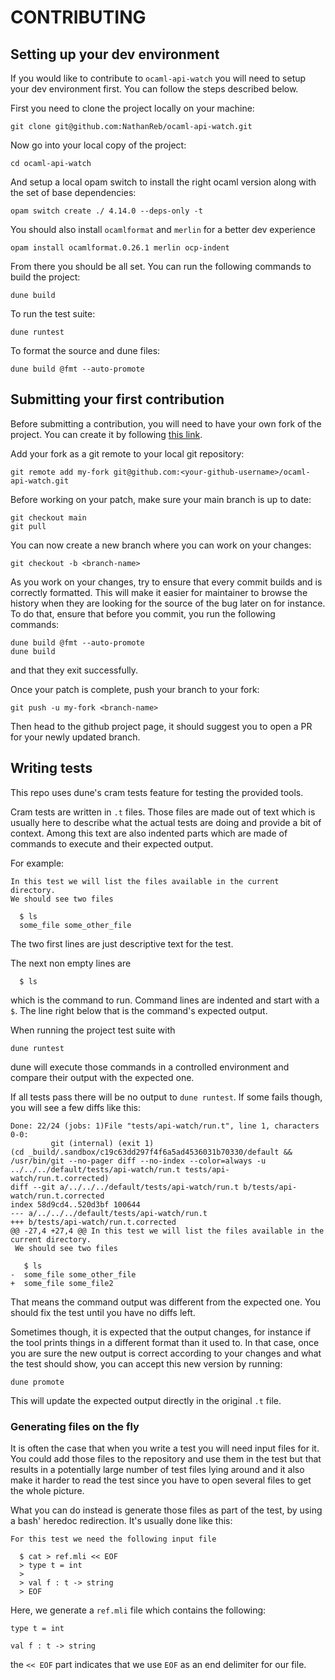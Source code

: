 # CONTRIBUTING

## Setting up your dev environment

If you would like to contribute to `ocaml-api-watch` you will need to setup
your dev environment first. You can follow the steps described below.

First you need to clone the project locally on your machine:
```
git clone git@github.com:NathanReb/ocaml-api-watch.git
```

Now go into your local copy of the project:
```
cd ocaml-api-watch
```

And setup a local opam switch to install the right ocaml version along with the
set of base dependencies:
```
opam switch create ./ 4.14.0 --deps-only -t
```

You should also install `ocamlformat` and `merlin` for a better dev experience
```
opam install ocamlformat.0.26.1 merlin ocp-indent
```

From there you should be all set. You can run the following commands to build
the project:
```
dune build
```

To run the test suite:
```
dune runtest
```

To format the source and dune files:
```
dune build @fmt --auto-promote
```

## Submitting your first contribution

Before submitting a contribution, you will need to have your own fork of the
project. You can create it by following
[this link](https://github.com/NathanReb/ocaml-api-watch/fork).

Add your fork as a git remote to your local git repository:
```
git remote add my-fork git@github.com:<your-github-username>/ocaml-api-watch.git
```

Before working on your patch, make sure your main branch is up to date:
```
git checkout main
git pull
```

You can now create a new branch where you can work on your changes:
```
git checkout -b <branch-name>
```

As you work on your changes, try to ensure that every commit builds and is
correctly formatted. This will make it easier for maintainer to browse the
history when they are looking for the source of the bug later on for instance.
To do that, ensure that before you commit, you run the following commands:
```
dune build @fmt --auto-promote
dune build
```
and that they exit successfully.

Once your patch is complete, push your branch to your fork:
```
git push -u my-fork <branch-name>
```

Then head to the github project page, it should suggest you to open a PR
for your newly updated branch.

## Writing tests

This repo uses dune's cram tests feature for testing the provided tools.

Cram tests are written in `.t` files. Those files are made out of text which
is usually here to describe what the actual tests are doing and provide a bit
of context.
Among this text are also indented parts which are made of commands to execute
and their expected output.

For example:
```
In this test we will list the files available in the current directory.
We should see two files

  $ ls
  some_file some_other_file 
```

The two first lines are just descriptive text for the test.

The next non empty lines are
```
  $ ls
```
which is the command to run. Command lines are indented and start with a `$`.
The line right below that is the command's expected output.

When running the project test suite with
```
dune runtest
```

dune will execute those commands in a controlled environment and compare their
output with the expected one.

If all tests pass there will be no output to `dune runtest`. If some fails
though, you will see a few diffs like this:
```
Done: 22/24 (jobs: 1)File "tests/api-watch/run.t", line 1, characters 0-0:
         git (internal) (exit 1)
(cd _build/.sandbox/c19c63dd297f4f6a5ad4536031b70330/default && /usr/bin/git --no-pager diff --no-index --color=always -u ../../../default/tests/api-watch/run.t tests/api-watch/run.t.corrected)
diff --git a/../../../default/tests/api-watch/run.t b/tests/api-watch/run.t.corrected
index 58d9cd4..520d3bf 100644
--- a/../../../default/tests/api-watch/run.t
+++ b/tests/api-watch/run.t.corrected
@@ -27,4 +27,4 @@ In this test we will list the files available in the current directory.
 We should see two files
 
   $ ls
-  some_file some_other_file 
+  some_file some_file2
```

That means the command output was different from the expected one. You should
fix the test until you have no diffs left.

Sometimes though, it is expected that the output changes, for instance if the
tool prints things in a different format than it used to. In that case, once you
are sure the new output is correct according to your changes and what the test
should show, you can accept this new version by running:
```
dune promote
```

This will update the expected output directly in the original `.t` file.

### Generating files on the fly

It is often the case that when you write a test you will need input files for
it. You could add those files to the repository and use them in the test but
that results in a potentially large number of test files lying around and it
also make it harder to read the test since you have to open several files to get
the whole picture. 

What you can do instead is generate those files as part of the test, by using
a bash' heredoc redirection. It's usually done like this:

```
For this test we need the following input file

  $ cat > ref.mli << EOF
  > type t = int
  > 
  > val f : t -> string
  > EOF  

```

Here, we generate a `ref.mli` file which contains the following:
```
type t = int

val f : t -> string
```

the `<< EOF` part indicates that we use `EOF` as an end delimiter for our file.

